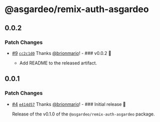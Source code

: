 # @asgardeo/remix-auth-asgardeo

## 0.0.2

### Patch Changes

- [#9](https://github.com/asgardeo/remix-auth-asgardeo/pull/9)
  [`cc2c1d0`](https://github.com/asgardeo/remix-auth-asgardeo/commit/cc2c1d05a635038ef742479d4f88a7af6f1f10d9) Thanks
  [@brionmario](https://github.com/brionmario)! - ### v0.0.2 🎉

  - Add README to the released artifact.

## 0.0.1

### Patch Changes

- [#4](https://github.com/asgardeo/remix-auth-asgardeo/pull/4)
  [`e414d57`](https://github.com/asgardeo/remix-auth-asgardeo/commit/e414d57bdaebe4c04933db2b9ad3a6b7fa289a77) Thanks
  [@brionmario](https://github.com/brionmario)! - ### Initial release 🎉

  Release of the v0.1.0 of the `@asgardeo/remix-auth-asgardeo` package.
